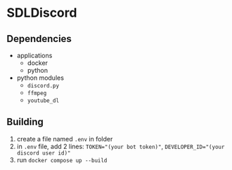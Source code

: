 # SDLDiscord

## Dependencies
 - applications
   - docker
   - python
 - python modules
   - `discord.py`
   - `ffmpeg`
   - `youtube_dl`

## Building
1. create a file named `.env` in folder
2. in `.env` file, add 2 lines: `TOKEN="(your bot token)"`, `DEVELOPER_ID="(your discord user id)"`
3. run `docker compose up --build`